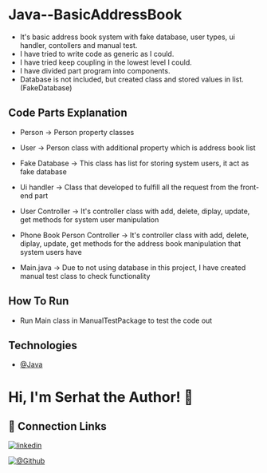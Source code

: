 # Java--BasicAddressBook

- It's basic address book system with fake database, user types, ui handler, contollers and manual test.
- I have tried to write code as generic as I could.
- I have tried keep coupling in the lowest level I could.
- I have divided part program into components.
- Database is not included, but created class and stored values in list. (FakeDatabase)


## Code Parts Explanation

- Person -> Person property classes
- User -> Person class with additional property which is address book list
- Fake Database -> This class has list for storing system users, it act as fake database
- Ui handler -> Class that developed to fulfill all the request from the front-end part
- User Controller ->  It's controller class with add, delete, diplay, update, get methods for system user manipulation
- Phone Book Person Controller -> It's controller class with add, delete, diplay, update, get methods for the address book manipulation that system users have

- Main.java -> Due to not using database in this project, I have created manual test class to check functionality


## How To Run
- Run Main class in ManualTestPackage to test the code out


## Technologies

- [@Java](https://www.java.com/tr/)


# Hi, I'm Serhat the Author! 👋


## 🔗 Connection Links

[![linkedin](https://img.shields.io/badge/linkedin-0A66C2?style=for-the-badge&logo=linkedin&logoColor=white)](https://www.linkedin.com/in/serhatkumas/)

[![@Github](https://img.shields.io/badge/github-0A66C2?style=for-the-badge&logo=github&logoColor=white)](https://www.github.com/serhatkumas)
